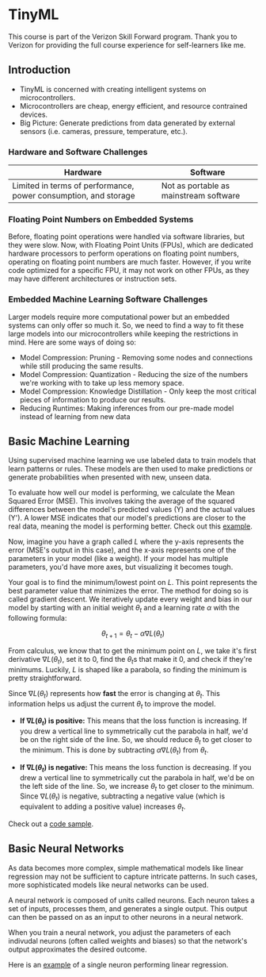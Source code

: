 # TinyML

This course is part of the Verizon Skill Forward program. Thank you to Verizon for providing the full course experience for self-learners like me.

## Introduction
* TinyML is concerned with creating intelligent systems on microcontrollers.
* Microcontrollers are cheap, energy efficient, and resource contrained devices.
* Big Picture: Generate predictions from data generated by external sensors (i.e. cameras, pressure, temperature, etc.).

### Hardware and Software Challenges
Hardware | Software 
-|-
Limited in terms of performance, power consumption, and storage | Not as portable as mainstream software

### Floating Point Numbers on Embedded Systems
Before, floating point operations were handled via software libraries, but they were slow. Now, with Floating Point Units (FPUs), which are dedicated hardware processors to perform operations on floating point numbers, operating on floating point numbers are much faster. However, if you write code optimized for a specific FPU, it may not work on other FPUs, as they may have different architectures or instruction sets.

### Embedded Machine Learning Software Challenges
Larger models require more computational power but an embedded systems can only offer so much it. So, we need to find a way to fit these large models into our microcontrollers while keeping the restrictions in mind. Here are some ways of doing so:
* Model Compression: Pruning - Removing some nodes and connections while still producing the same results.
* Model Compression: Quantization - Reducing the size of the numbers we're working with to take up less memory space.
* Model Compression: Knowledge Distillation - Only keep the most critical pieces of information to produce our results.
* Reducing Runtimes: Making inferences from our pre-made model instead of learning from new data

## Basic Machine Learning
Using supervised machine learning we use labeled data to train models that learn patterns or rules. These models are then used to make predictions or generate probabilities when presented with new, unseen data.

To evaluate how well our model is performing, we calculate the Mean Squared Error (MSE). This involves taking the average of the squared differences between the model's predicted values (Y) and the actual values (Y'). A lower MSE indicates that our model's predictions are closer to the real data, meaning the model is performing better. Check out this [example](mse.ipynb).

Now, imagine you have a graph called $L$ where the y-axis represents the error (MSE's output in this case), and the x-axis represents one of the parameters in your model (like a weight). If your model has multiple parameters, you'd have more axes, but visualizing it becomes tough.

Your goal is to find the minimum/lowest point on $L$. This point represents the best parameter value that minimizes the error. The method for doing so is called gradient descent. We iteratively update every weight and bias in our model by starting with an initial weight $\theta_t$ and a learning rate $\alpha$ with the following formula:

$$
\theta_{t+1} = \theta_t - \alpha \nabla L(\theta_t)
$$

From calculus, we know that to get the minimum point on $L$, we take it's first derivative $\nabla L(\theta_t)$, set it to 0, find the $\theta_t$s that make it 0, and check if they're minimums. Luckily, $L$ is shaped like a parabola, so finding the minimum is pretty straightforward.

Since $\nabla L(\theta_t)$ represents how **fast** the error is changing at $\theta_t$. This information helps us adjust the current $\theta_t$ to improve the model. 

- **If $\nabla L(\theta_t)$ is positive:** This means that the loss function is increasing. If you drew a vertical line to symmetrically cut the parabola in half, we'd be on the right side of the line. So, we should reduce $\theta_t$ to get closer to the minimum. This is done by subtracting $\alpha \nabla L(\theta_t)$ from $\theta_t$.

- **If $\nabla L(\theta_t)$ is negative:** This means the loss function is decreasing. If you drew a vertical line to symmetrically cut the parabola in half, we'd be on the left side of the line. So, we increase $\theta_t$ to get closer to the minimum. Since $\nabla L(\theta_t)$ is negative, subtracting a negative value (which is equivalent to adding a positive value) increases $\theta_t$.

Check out a [code sample](gradient-descent.ipynb).


## Basic Neural Networks
As data becomes more complex, simple mathematical models like linear regression may not be sufficient to capture intricate patterns. In such cases, more sophisticated models like neural networks can be used.

A neural network is composed of units called neurons. Each neuron takes a set of inputs, processes them, and generates a single output. This output can then be passed on as an input to other neurons in a neural network.

When you train a neural network, you adjust the parameters of each indivudal neurons (often called weights and biases) so that the network's output approximates the desired outcome.

Here is an [example](neural-network.ipynb) of a single neuron performing linear regression.